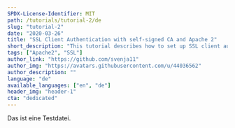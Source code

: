 ```yaml
---
SPDX-License-Identifier: MIT
path: /tutorials/tutorial-2/de
slug: "tutorial-2"
date: "2020-03-26"
title: "SSL Client Authentication with self-signed CA and Apache 2"
short_description: "This tutorial describes how to set up SSL client authentication with Apache2"
tags: ["Apache2", "SSL"]
author_link: "https://github.com/svenja11"
author_img: "https://avatars.githubusercontent.com/u/44036562"
author_description: ""
language: "de"
available_languages: ["en", "de"]
header_img: "header-1"
cta: "dedicated"
---
```


Das ist eine Testdatei.
